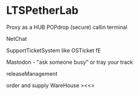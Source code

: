# LTSPetherLab

Proxy as a HUB POPdrop (secure) callin terminal 

NetChat

SupportTicketSystem like OSTicket fE

Mastodon - "ask someone busy" or tray your track

releaseManagement 

order and supply WareHouse ><\<>




